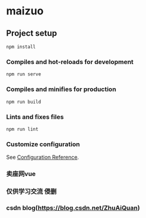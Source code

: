 # maizuo

## Project setup
```
npm install
```

### Compiles and hot-reloads for development
```
npm run serve
```

### Compiles and minifies for production
```
npm run build
```

### Lints and fixes files
```
npm run lint
```

### Customize configuration
See [Configuration Reference](https://cli.vuejs.org/config/).

### 卖座网vue
### 仅供学习交流 侵删
### csdn blog(https://blog.csdn.net/ZhuAiQuan)
